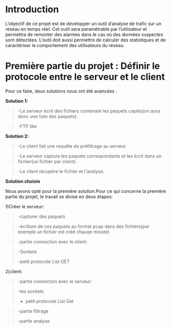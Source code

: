 # Introduction #

L’objectif de ce projet est de développer un outil d’analyse de trafic sur un réseau en temps réel. Cet outil sera paramétrable par l’utilisateur et permettra de remonter des alarmes dans le cas où des données suspectes sont détectées. L’outil doit aussi permettre de calculer des statistiques et de caractériser le comportement des utilisateurs du réseau.

# Première partie du projet : Définir le protocole entre le serveur et le client #
Pour ce faire, deux solutions nous ont été avancées :

**Solution 1:**

> -Le serveur écrit des fichiers contenant les paquets captés(on aura donc une liste des paquets).

> -FTP like

**Solution 2:**

> -Le client fait une requête de préfiltrage au serveur.

> -Le serveur capture les paquets correspondants et les écrit dans un fichier(un fichier par client).

> -Le client récupère le fichier et l'analyse.

**Solution choisie**

Nous avons opté pour la première solution.Pour ce qui concerne la première partie du projet, le travail se divise en deux étapes:

1)Créer le serveur:

> -capturer des paquets

> -écriture de ces paquets au format pcap dans des fichiers(par exemple un fichier est créé chauqe minute)

> -partie connection avec le client:

> -Sockets

> -petit protocole List GET

2)client:

> -partie connection avec le serveur:

> -les sockets

> - petit protocole List Get

> -partie filtrage

> -partie analyse